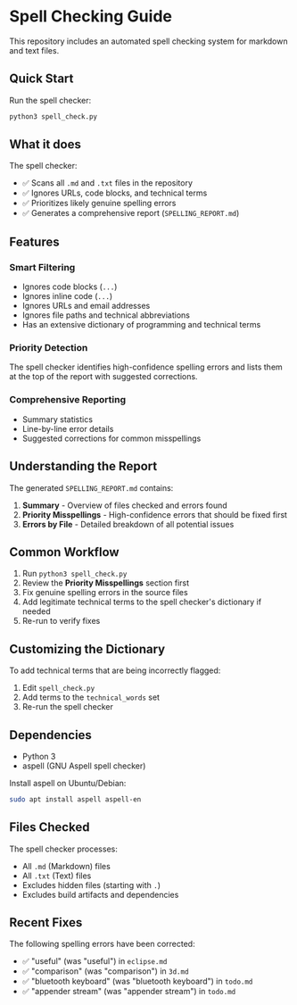 # Spell Checking Guide

This repository includes an automated spell checking system for markdown and text files.

## Quick Start

Run the spell checker:
```bash
python3 spell_check.py
```

## What it does

The spell checker:
- ✅ Scans all `.md` and `.txt` files in the repository
- ✅ Ignores URLs, code blocks, and technical terms
- ✅ Prioritizes likely genuine spelling errors
- ✅ Generates a comprehensive report (`SPELLING_REPORT.md`)

## Features

### Smart Filtering
- Ignores code blocks (```...```)
- Ignores inline code (`...`)
- Ignores URLs and email addresses
- Ignores file paths and technical abbreviations
- Has an extensive dictionary of programming and technical terms

### Priority Detection
The spell checker identifies high-confidence spelling errors and lists them at the top of the report with suggested corrections.

### Comprehensive Reporting
- Summary statistics
- Line-by-line error details
- Suggested corrections for common misspellings

## Understanding the Report

The generated `SPELLING_REPORT.md` contains:

1. **Summary** - Overview of files checked and errors found
2. **Priority Misspellings** - High-confidence errors that should be fixed first
3. **Errors by File** - Detailed breakdown of all potential issues

## Common Workflow

1. Run `python3 spell_check.py`
2. Review the **Priority Misspellings** section first
3. Fix genuine spelling errors in the source files
4. Add legitimate technical terms to the spell checker's dictionary if needed
5. Re-run to verify fixes

## Customizing the Dictionary

To add technical terms that are being incorrectly flagged:

1. Edit `spell_check.py`
2. Add terms to the `technical_words` set
3. Re-run the spell checker

## Dependencies

- Python 3
- aspell (GNU Aspell spell checker)

Install aspell on Ubuntu/Debian:
```bash
sudo apt install aspell aspell-en
```

## Files Checked

The spell checker processes:
- All `.md` (Markdown) files
- All `.txt` (Text) files
- Excludes hidden files (starting with `.`)
- Excludes build artifacts and dependencies

## Recent Fixes

The following spelling errors have been corrected:
- ✅ "useful" (was "useful") in `eclipse.md`
- ✅ "comparison" (was "comparison") in `3d.md`
- ✅ "bluetooth keyboard" (was "bluetooth keyboard") in `todo.md`
- ✅ "appender stream" (was "appender stream") in `todo.md`